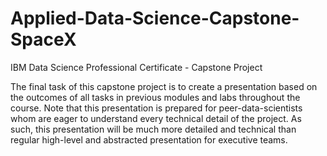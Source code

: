 # Applied-Data-Science-Capstone-SpaceX
IBM Data Science Professional Certificate - Capstone Project

The final task of this capstone project is to create a presentation based on the outcomes of all tasks in previous modules and labs throughout the course. Note that this presentation is prepared for peer-data-scientists whom are eager to understand every technical detail of the project. As such, this presentation will be much more detailed and technical than regular high-level and abstracted presentation for executive teams. 
